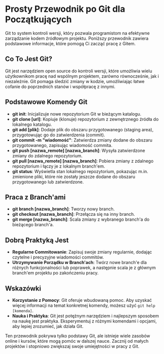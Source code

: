 # Prosty Przewodnik po Git dla Początkujących

Git to system kontroli wersji, który pozwala programistom na efektywne zarządzanie kodem źródłowym projektu. Poniższy przewodnik zawiera podstawowe informacje, które pomogą Ci zacząć pracę z Gitem.

## Co To Jest Git?

Git jest narzędziem open source do kontroli wersji, które umożliwia wielu użytkownikom pracę nad wspólnym projektem, zarówno równocześnie, jak i niezależnie. Git pomaga śledzić zmiany w kodzie, umożliwiając łatwe cofanie do poprzednich stanów i współpracę z innymi.

## Podstawowe Komendy Git

- **git init**: Inicjalizuje nowe repozytorium Git w bieżącym katalogu.
- **git clone [url]**: Kopiuje (klonuje) repozytorium z zewnętrznego źródła do lokalnego katalogu.
- **git add [plik]**: Dodaje plik do obszaru przygotowanego (staging area), przygotowując go do zatwierdzenia (commit).
- **git commit -m "wiadomość"**: Zatwierdza zmiany dodane do obszaru przygotowanego, zapisując wiadomość commita.
- **git push [nazwa_remote] [nazwa_branch]**: Wysyła zatwierdzone zmiany do zdalnego repozytorium.
- **git pull [nazwa_remote] [nazwa_branch]**: Pobiera zmiany z zdalnego repozytorium i łączy je z lokalnym branch'em.
- **git status**: Wyświetla stan lokalnego repozytorium, pokazując m.in. zmienione pliki, które nie zostały jeszcze dodane do obszaru przygotowanego lub zatwierdzone.

## Praca z Branch'ami

- **git branch [nazwa_branch]**: Tworzy nowy branch.
- **git checkout [nazwa_branch]**: Przełącza się na inny branch.
- **git merge [nazwa_branch]**: Scala zmiany z wybranego branch'a do bieżącego branch'a.

## Dobrą Praktyką Jest

- **Regularne Commitowanie**: Zapisuj swoje zmiany regularnie, dodając czytelne i precyzyjne wiadomości commitów.
- **Utrzymywanie Porządku w Branch'ach**: Twórz nowe branch'e dla różnych funkcjonalności lub poprawek, a następnie scala je z głównym branch'em projektu po zakończeniu pracy.

## Wskazówki

- **Korzystanie z Pomocy**: Git oferuje wbudowaną pomoc. Aby uzyskać więcej informacji na temat konkretnej komendy, możesz użyć `git help [komenda]`.
- **Nauka i Praktyka**: Git jest potężnym narzędziem i najlepszym sposobem na naukę jest praktyka. Eksperymentuj z różnymi komendami i opcjami, aby lepiej zrozumieć, jak działa Git.

Ten przewodnik pokrywa tylko podstawy Git, ale istnieje wiele zasobów online i kursów, które mogą pomóc w dalszej nauce. Zacznij od małych projektów i stopniowo zwiększaj swoje umiejętności w pracy z Git.
